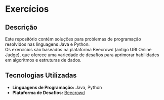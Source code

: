 # Exercícios

## Descrição

Este repositório contém soluções para problemas de programação resolvidos nas linguagens Java e Python.  
Os exercícios são baseados na plataforma Beecrowd (antigo URI Online Judge), que oferece uma variedade de desafios para aprimorar habilidades em algoritmos e estruturas de dados.

## Tecnologias Utilizadas

- **Linguagens de Programação:** Java, Python  
- **Plataforma de Desafios:** [Beecrowd](https://www.beecrowd.com.br)
